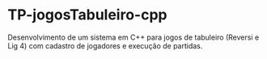 # TP-jogosTabuleiro-cpp
Desenvolvimento de um sistema em C++ para jogos de tabuleiro (Reversi e Lig 4) com cadastro de jogadores e execução de partidas.
